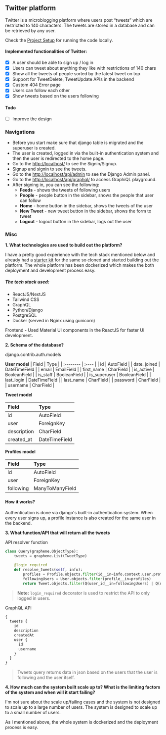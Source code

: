 ## Twitter platform

Twitter is a microblogging platform where users post “tweets” which are restricted to 140 characters. The tweets are stored in a database and can be retrieved by any user.

Check the [Project Setup](./SETUP.md) for running the code locally.

#### Implemented functionalities of Twitter:

- [x] A user should be able to sign up / log in
- [x] Users can tweet about anything they like with restrictions of 140 chars
- [x] Show all the tweets of people sorted by the latest tweet on top
- [x] Support for TweetDelete, TweetUpdate APIs in the backend
- [x] Custom 404 Error page
- [x] Users can follow each other
- [x] Show tweets based on the users following

#### Todo

- [ ] Improve the design

### Navigations

- Before you start make sure that django table is migrated and the superuser is created.
- The user is created, logged in via the built-in authentication system and then the user is redirected to the home page. 
- Go to the [http://localhost/](http://localhost/) to see the Signin/Signup.
- Signup and signin to see the tweets.
- Go to the [http://localhost/api/admin](http://localhost/api/admin) to see the Django Admin panel.
- Go to the [http://localhost/api/graphql/](http://localhost/api/graphql/) to access GraphiQL playground.
- After signing in, you can see the following:
  - **Feeds** - shows the tweets of following users
  - **People** - people button in the sidebar, shows the people that user can follow
  - **Home** - home button in the sidebar, shows the tweets of the user
  - **New Tweet** - new tweet button in the sidebar, shows the form to tweet
  - **Logout** - logout button in the sidebar, logs out the user

### Misc

**1. What technologies are used to build out the platform?**

I have a pretty good experience with the tech stack mentioned below and already had a [starter kit](https://github.com/yeganathan18/django-nextjs-starter-kit) for the same so cloned and started building out the platform. The whole platform has been dockerized which makes the both deployment and development process easy.

##### The tech stack used:

- ReactJS/NextJS
- Tailwind CSS
- GraphQL
- Python/Django
- PostgreSQL
- Docker (served in Nginx using gunicorn)

Frontend - Used Material UI components in the ReactJS for faster UI development.

**2. Schema of the database?**

django.contrib.auth.models

**User model**
| Field        | Type          |
| :--------    | :----         |
| id           | AutoField     |
| date_joined  | DateTimeField |
| email        | EmailField    |
| first_name   | CharField     |
| is_active    | BooleanField  |
| is_staff     | BooleanField  |
| is_superuser | BooleanField  |
| last_login   | DateTimeField |
| last_name    | CharField     |
| password     | CharField     |
| username     | CharField     |


**Tweet model**

| Field        | Type          |
| :--------    | :----         |
| id           | AutoField     |
| user         | ForeignKey    |
| description  | CharField     |
| created_at   | DateTimeField |


**Profiles model**

| Field        | Type            |
| :--------    | :----           |
| id           | AutoField       |
| user         | ForeignKey      |
| following    | ManyToManyField |

#### How it works?

Authentication is done via django's built-in authentication system. When every user signs up, a profile instance is also created for the same user in the backend.

**3. What function/API that will return all the tweets**

API resolver function

```python
class Query(graphene.ObjectType):
    tweets = graphene.List(TweetType)

    @login_required
    def resolve_tweets(self, info):
        profiles = Profile.objects.filter(id__in=info.context.user.profile.following.all())
        followingUsers = User.objects.filter(profile__in=profiles)
        return Tweet.objects.filter(Q(user_id__in=followingUsers) | Q(user=info.context.user)).order_by("-created_at")
```

> **Note:** `login_required` decorator is used to restrict the API to only logged in users.

GraphQL API

```graphql
{
  tweets {
    id
    description
    createdAt
    user {
      id
      username
    }
  }
}
```

> Tweets query returns data in json based on the users that the user is following and the user itself.

**4. How much can the system built scale up to? What is the limiting
factors of the system and when will it start failing?**

I'm not sure about the scale up/failing cases and the system is not designed to scale up to a large number of users. The system is designed to scale up to a small number of users.

As I mentioned above, the whole system is dockerized and the deployment process is easy.
